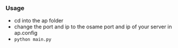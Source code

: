 ### Usage 
- cd into the ap folder
- change the port and ip to the osame port and ip of your server in ap.config
- `python main.py`
